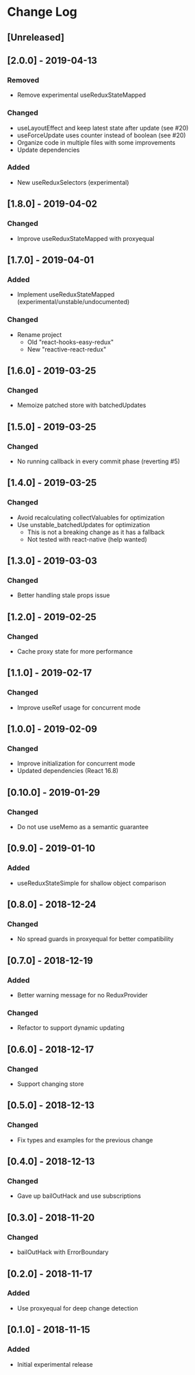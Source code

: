 # Change Log

## [Unreleased]

## [2.0.0] - 2019-04-13
### Removed
- Remove experimental useReduxStateMapped
### Changed
- useLayoutEffect and keep latest state after update (see #20)
- useForceUpdate uses counter instead of boolean (see #20)
- Organize code in multiple files with some improvements
- Update dependencies
### Added
- New useReduxSelectors (experimental)

## [1.8.0] - 2019-04-02
### Changed
- Improve useReduxStateMapped with proxyequal

## [1.7.0] - 2019-04-01
### Added
- Implement useReduxStateMapped (experimental/unstable/undocumented)
### Changed
- Rename project
  - Old "react-hooks-easy-redux"
  - New "reactive-react-redux"

## [1.6.0] - 2019-03-25
### Changed
- Memoize patched store with batchedUpdates

## [1.5.0] - 2019-03-25
### Changed
- No running callback in every commit phase (reverting #5)

## [1.4.0] - 2019-03-25
### Changed
- Avoid recalculating collectValuables for optimization
- Use unstable_batchedUpdates for optimization
  - This is not a breaking change as it has a fallback
  - Not tested with react-native (help wanted)

## [1.3.0] - 2019-03-03
### Changed
- Better handling stale props issue

## [1.2.0] - 2019-02-25
### Changed
- Cache proxy state for more performance

## [1.1.0] - 2019-02-17
### Changed
- Improve useRef usage for concurrent mode

## [1.0.0] - 2019-02-09
### Changed
- Improve initialization for concurrent mode
- Updated dependencies (React 16.8)

## [0.10.0] - 2019-01-29
### Changed
- Do not use useMemo as a semantic guarantee

## [0.9.0] - 2019-01-10
### Added
- useReduxStateSimple for shallow object comparison

## [0.8.0] - 2018-12-24
### Changed
- No spread guards in proxyequal for better compatibility

## [0.7.0] - 2018-12-19
### Added
- Better warning message for no ReduxProvider
### Changed
- Refactor to support dynamic updating

## [0.6.0] - 2018-12-17
### Changed
- Support changing store

## [0.5.0] - 2018-12-13
### Changed
- Fix types and examples for the previous change

## [0.4.0] - 2018-12-13
### Changed
- Gave up bailOutHack and use subscriptions

## [0.3.0] - 2018-11-20
### Changed
- bailOutHack with ErrorBoundary

## [0.2.0] - 2018-11-17
### Added
- Use proxyequal for deep change detection

## [0.1.0] - 2018-11-15
### Added
- Initial experimental release
